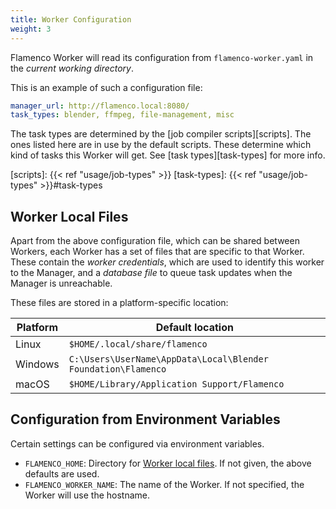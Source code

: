 ```yaml
---
title: Worker Configuration
weight: 3
---
```


Flamenco Worker will read its configuration from `flamenco-worker.yaml` in the
*current working directory*.

This is an example of such a configuration file:

```yaml
manager_url: http://flamenco.local:8080/
task_types: blender, ffmpeg, file-management, misc
```

The task types are determined by the [job compiler scripts][scripts]. The ones
listed here are in use by the default scripts. These determine which kind of
tasks this Worker will get. See [task types][task-types] for more info.

[scripts]: {{< ref "usage/job-types" >}}
[task-types]: {{< ref "usage/job-types" >}}#task-types

## Worker Local Files

Apart from the above configuration file, which can be shared between Workers,
each Worker has a set of files that are specific to that Worker. These contain
the *worker credentials*, which are used to identify this worker to the Manager,
and a *database file* to queue task updates when the Manager is unreachable.

These files are stored in a platform-specific location:

| Platform | Default location                                              |
|----------|---------------------------------------------------------------|
| Linux    | `$HOME/.local/share/flamenco`                                 |
| Windows  | `C:\Users\UserName\AppData\Local\Blender Foundation\Flamenco` |
| macOS    | `$HOME/Library/Application Support/Flamenco`                  |

## Configuration from Environment Variables

Certain settings can be configured via environment variables.

- `FLAMENCO_HOME`: Directory for [Worker local files](#worker-local-files). If
  not given, the above defaults are used.
- `FLAMENCO_WORKER_NAME`: The name of the Worker. If not specified, the Worker
  will use the hostname.
